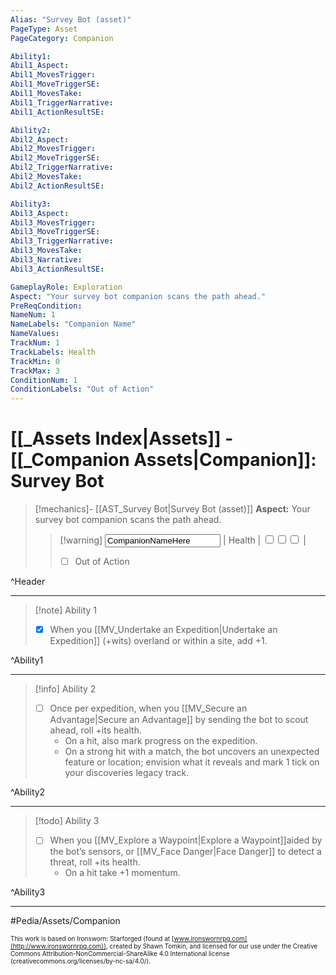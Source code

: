 ```yaml
---
Alias: "Survey Bot (asset)"
PageType: Asset
PageCategory: Companion

Ability1:
Abil1_Aspect:
Abil1_MovesTrigger:
Abil1_MoveTriggerSE:
Abil1_MovesTake:
Abil1_TriggerNarrative:
Abil1_ActionResultSE:

Ability2:
Abil2_Aspect:
Abil2_MovesTrigger:
Abil2_MoveTriggerSE:
Abil2_TriggerNarrative:
Abil2_MovesTake:
Abil2_ActionResultSE:

Ability3:
Abil3_Aspect:
Abil3_MovesTrigger:
Abil3_MoveTriggerSE:
Abil3_TriggerNarrative:
Abil3_MovesTake:
Abil3_Narrative:
Abil3_ActionResultSE:

GameplayRole: Exploration
Aspect: "Your survey bot companion scans the path ahead."
PreReqCondition: 
NameNum: 1
NameLabels: "Companion Name"
NameValues:
TrackNum: 1
TrackLabels: Health
TrackMin: 0
TrackMax: 3
ConditionNum: 1
ConditionLabels: "Out of Action"
---
```

# [[_Assets Index|Assets]] - [[_Companion Assets|Companion]]: Survey Bot

> [!mechanics]- [[AST_Survey Bot|Survey Bot (asset)]]
> **Aspect:** Your survey bot companion scans the path ahead.
> > [!warning] <input type=texbox value="CompanionNameHere"> | Health | <input type="checkbox" /><input type="checkbox" /><input type="checkbox" /> |
> > - [ ] Out of Action

^Header

___
> [!note] Ability 1
> - [x] When you [[MV_Undertake an Expedition|Undertake an Expedition]] (+wits) overland or within a site, add +1.

^Ability1

___
> [!info] Ability 2
> - [ ] Once per expedition, when you [[MV_Secure an Advantage|Secure an Advantage]] by sending the bot to scout ahead, roll +its health. 
> 	- On a hit, also mark progress on the expedition. 
> 	- On a strong hit with a match, the bot uncovers an unexpected feature or location; envision what it reveals and mark 1 tick on your discoveries legacy track.

^Ability2

___
> [!todo] Ability 3
> - [ ] When you [[MV_Explore a Waypoint|Explore a Waypoint]]aided by the bot’s sensors, or [[MV_Face Danger|Face Danger]] to detect a threat, roll +its health.
> 	- On a hit take +1 momentum.

^Ability3

___

#Pedia/Assets/Companion 

<font size=-2>This work is based on Ironsworn: Starforged (found at [www.ironswornrpg.com](http://www.ironswornrpg.com)), created by Shawn Tomkin, and licensed for our use under the Creative Commons Attribution-NonCommercial-ShareAlike 4.0 International license  (creativecommons.org/licenses/by-nc-sa/4.0/).</font>